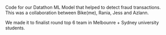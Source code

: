 Code for our Datathon ML Model that helped to detect fraud transactions. This was a collaboration between Bike(me), Rania, Jess and Azlann.

We made it to finalist round top 6 team in Melbounre + Sydney university students. 
